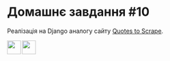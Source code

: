 # Домашнє завдання #10

Реалізація на Django аналогу сайту [Quotes to Scrape](http://quotes.toscrape.com/).

<img align="left" width="32px" src="https://cdn.jsdelivr.net/gh/devicons/devicon/icons/python/python-original.svg" />
<img align="left" width="32px" src="https://cdn.jsdelivr.net/gh/devicons/devicon/icons/django/django-plain.svg" />
